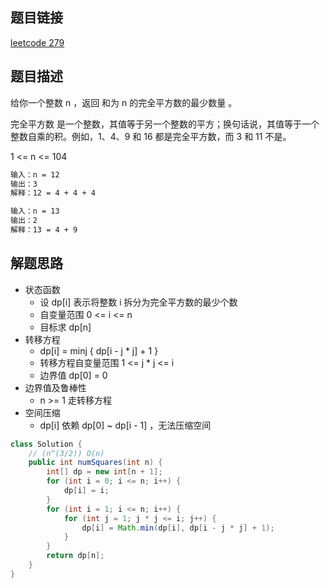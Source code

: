 ## 题目链接

[leetcode 279](https://leetcode.cn/problems/perfect-squares/)  

## 题目描述 

给你一个整数 n ，返回 和为 n 的完全平方数的最少数量 。  

完全平方数 是一个整数，其值等于另一个整数的平方；换句话说，其值等于一个整数自乘的积。例如，1、4、9 和 16 都是完全平方数，而 3 和 11 不是。 

1 <= n <= 104

```html
输入：n = 12
输出：3 
解释：12 = 4 + 4 + 4

输入：n = 13
输出：2
解释：13 = 4 + 9
```

## 解题思路  

- 状态函数
  - 设 dp[i] 表示将整数 i 拆分为完全平方数的最少个数
  - 自变量范围 0 <= i <= n
  - 目标求 dp[n]
- 转移方程
  - dp[i] =  minj { dp[i - j * j] + 1 } 
  - 转移方程自变量范围  1 <= j * j <= i
  - 边界值 dp[0] = 0
- 边界值及鲁棒性
  - n >= 1 走转移方程
- 空间压缩
  - dp[i] 依赖 dp[0] ~ dp[i - 1] ，无法压缩空间


```java
class Solution {
    // (n^(3/2)) O(n)
    public int numSquares(int n) {
        int[] dp = new int[n + 1];
        for (int i = 0; i <= n; i++) {
            dp[i] = i; 
        }
        for (int i = 1; i <= n; i++) {
            for (int j = 1; j * j <= i; j++) {
                dp[i] = Math.min(dp[i], dp[i - j * j] + 1);
            }
        }
        return dp[n];
    }
}
```



